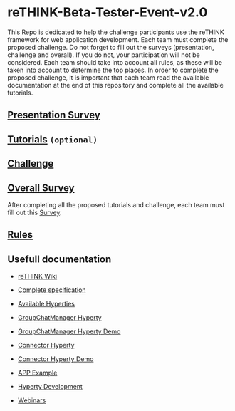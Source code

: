 # reTHINK-Beta-Tester-Event-v2.0

This Repo is dedicated to help the challenge participants use the reTHINK framework for web application development. Each team must complete the proposed challenge. Do not forget to fill out the surveys (presentation, challenge and overall). If you do not, your participation will not be considered. Each team should take into account all rules, as these will be taken into account to determine the top places. In order to complete the proposed challenge, it is important that each team read the available documentation at the end of this repository and complete all the available tutorials. 


## [Presentation Survey](https://docs.google.com/forms/d/e/1FAIpQLSdw1j5PgpXWcHTNHzt6v7fRI_IEaWl5EZaWYgDSoDVozR8RzQ/viewform)

## [Tutorials](./Tutorials.md) `(optional)`

## [Challenge](./Challenge.md)

## [Overall Survey](https://docs.google.com/forms/d/e/1FAIpQLScHq4aD7SOVrfHwWX92D_GW-VOhDlzfsIdjMvI4gYPPDXl6SQ/viewform)

After completing all the proposed tutorials and challenge, each team must fill out this [Survey](https://docs.google.com/forms/d/e/1FAIpQLScHq4aD7SOVrfHwWX92D_GW-VOhDlzfsIdjMvI4gYPPDXl6SQ/viewform).

## [Rules](./rules.md)


## Usefull documentation

* [reTHINK Wiki](https://github.com/reTHINK-project/startup/wiki)

* [Complete specification](https://github.com/reTHINK-project/specs)

* [Available Hyperties](https://github.com/reTHINK-project/dev-hyperty/tree/develop/docs)

* [GroupChatManager Hyperty](https://github.com/reTHINK-project/dev-hyperty/tree/develop/docs/group-chat-manager)

* [GroupChatManager Hyperty Demo](https://github.com/reTHINK-project/dev-hyperty/blob/develop/examples/group-chat-manager/demo.js)

* [Connector Hyperty](https://github.com/reTHINK-project/dev-hyperty/tree/develop/docs/connector)

* [Connector Hyperty Demo](https://github.com/reTHINK-project/dev-hyperty/blob/develop/examples/connector/demo.js)

* [APP Example](https://github.com/reTHINK-project/dev-app/tree/develop)

* [Hyperty Development](https://github.com/reTHINK-project/dev-hyperty-toolkit/wiki/First-Hyperty-Development)

* [Webinars](https://www.youtube.com/channel/UC4xTKj2ZvhUyJosA_fLeAhg)
